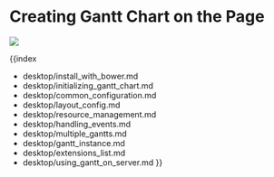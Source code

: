Creating Gantt Chart on the Page
==============================================================

<img src="desktop/gantt_basic.png"/>

{{index
- desktop/install_with_bower.md
- desktop/initializing_gantt_chart.md
- desktop/common_configuration.md
- desktop/layout_config.md
- desktop/resource_management.md
- desktop/handling_events.md
- desktop/multiple_gantts.md
- desktop/gantt_instance.md
- desktop/extensions_list.md
- desktop/using_gantt_on_server.md
}}
